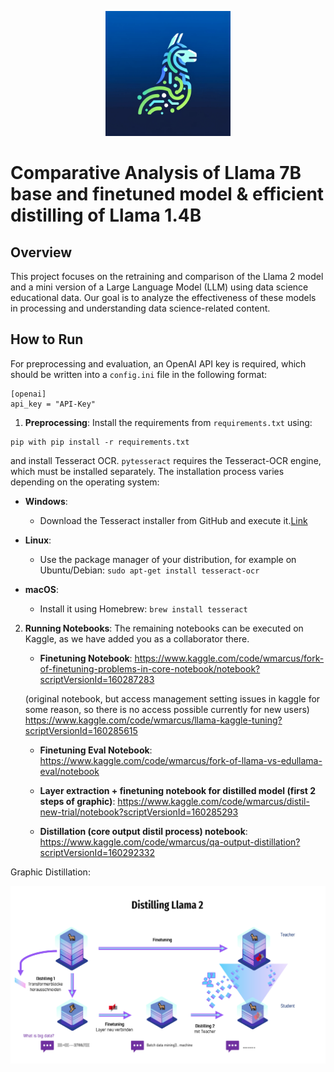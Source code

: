 <p align="center">
  <img src="./Logo.png" alt="Dale Logo" width="200"/>
</p>

# Comparative Analysis of Llama 7B base and finetuned model & efficient distilling of Llama 1.4B

## Overview
This project focuses on the retraining and comparison of the Llama 2 model and a mini version of a Large Language Model (LLM) using data science educational data. Our goal is to analyze the effectiveness of these models in processing and understanding data science-related content.

## How to Run
For preprocessing and evaluation, an OpenAI API key is required, which should be written into a `config.ini` file in the following format:

```
[openai]
api_key = "API-Key"
```

1. **Preprocessing**: Install the requirements from `requirements.txt` using:

```
pip with pip install -r requirements.txt
```

 and install Tesseract OCR. `pytesseract` requires the Tesseract-OCR engine, which must be installed separately. The installation process varies depending on the operating system:

   - **Windows**:
     - Download the Tesseract installer from GitHub and execute it.[Link](https://ub-mannheim.github.io/Tesseract_Dokumentation/Tesseract_Doku_Windows.html)

   - **Linux**:
     - Use the package manager of your distribution, for example on Ubuntu/Debian: `sudo apt-get install tesseract-ocr`

   - **macOS**:
     - Install it using Homebrew: `brew install tesseract`


2. **Running Notebooks**: The remaining notebooks can be executed on Kaggle, as we have added you as a collaborator there.

    - **Finetuning Notebook**: https://www.kaggle.com/code/wmarcus/fork-of-finetuning-problems-in-core-notebook/notebook?scriptVersionId=160287283

    (original notebook, but access management setting issues in kaggle for some reason, so there is no access possible currently for new users) https://www.kaggle.com/code/wmarcus/llama-kaggle-tuning?scriptVersionId=160285615


    - **Finetuning Eval Notebook**: https://www.kaggle.com/code/wmarcus/fork-of-llama-vs-edullama-eval/notebook


    - **Layer extraction + finetuning notebook for distilled model (first 2 steps of graphic)**: https://www.kaggle.com/code/wmarcus/distil-new-trial/notebook?scriptVersionId=160285293


    - **Distillation (core output distil process) notebook**: https://www.kaggle.com/code/wmarcus/qa-output-distillation?scriptVersionId=160292332


Graphic Distillation:
<p align="center">
  <img src="./Llama Bild.PNG" alt="Dale Logo" width="600"/>
</p>
